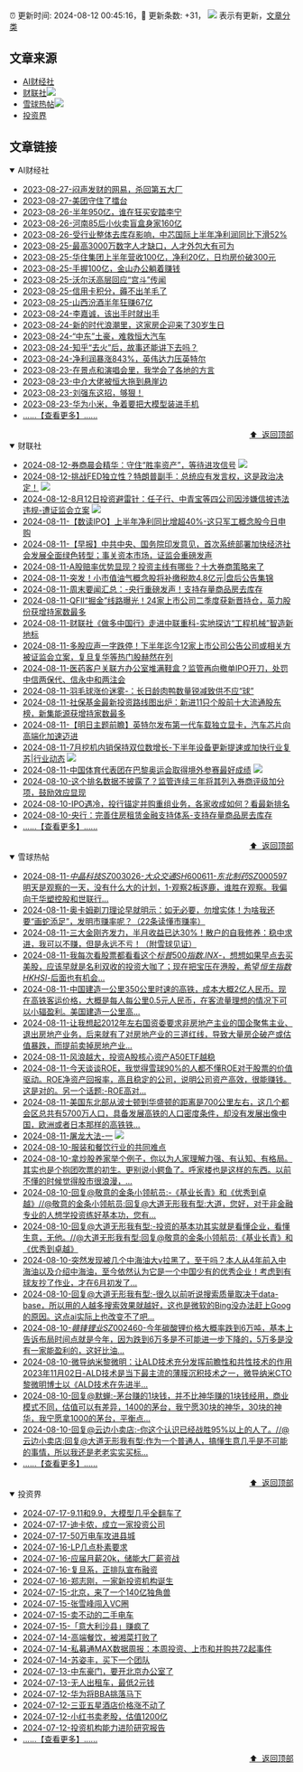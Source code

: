 ##

:alarm_clock: 更新时间: 2024-08-12 00:45:16，:rocket: 更新条数: +31， ![](/assets/dot.png) 表示有更新，[文章分类](/TAGS.md)

## 文章来源

- [AI财经社](#ai财经社)  
- [财联社](#财联社)![](/assets/dot.png)   
- [雪球热帖](#雪球热帖)![](/assets/dot.png)   
- [投资界](#投资界)  

## 文章链接

<details open>
<summary id="ai财经社">
 AI财经社
</summary>


- [2023-08-27-闷声发财的网易，杀回第五大厂](https://www.aicaijing.com.cn/article/18610)  
- [2023-08-27-美团守住了擂台](https://www.aicaijing.com.cn/article/18611)  
- [2023-08-26-半年950亿，谁在狂买安踏李宁](https://www.aicaijing.com.cn/article/18607)  
- [2023-08-26-河南85后小伙卖盲盒身家160亿](https://www.aicaijing.com.cn/article/18608)  
- [2023-08-26-受行业整体去库存影响，中芯国际上半年净利润同比下滑52%](https://www.aicaijing.com.cn/article/18609)  
- [2023-08-25-最高3000万数字人才缺口，人才外包大有可为](https://www.aicaijing.com.cn/article/18601)  
- [2023-08-25-华住集团上半年营收100亿，净利20亿，日均房价破300元](https://www.aicaijing.com.cn/article/18602)  
- [2023-08-25-手握100亿，金山办公躺着赚钱](https://www.aicaijing.com.cn/article/18603)  
- [2023-08-25-沃尔沃高层回应“宫斗”传闻](https://www.aicaijing.com.cn/article/18604)  
- [2023-08-25-信用卡积分，薅不出羊毛了](https://www.aicaijing.com.cn/article/18605)  
- [2023-08-25-山西汾酒半年狂赚67亿](https://www.aicaijing.com.cn/article/18606)  
- [2023-08-24-李嘉诚，该出手时就出手](https://www.aicaijing.com.cn/article/18596)  
- [2023-08-24-新的时代浪潮里，这家房企迎来了30岁生日](https://www.aicaijing.com.cn/article/18597)  
- [2023-08-24-“中东”土豪，难救恒大汽车](https://www.aicaijing.com.cn/article/18598)  
- [2023-08-24-知乎“去火”后，故事还能讲下去吗？](https://www.aicaijing.com.cn/article/18599)  
- [2023-08-24-净利润暴涨843%，英伟达力压英特尔](https://www.aicaijing.com.cn/article/18600)  
- [2023-08-23-在景点和演唱会里，我学会了各地的方言](https://www.aicaijing.com.cn/article/18591)  
- [2023-08-23-中介大佬被恒大拖到悬崖边](https://www.aicaijing.com.cn/article/18592)  
- [2023-08-23-刘强东这招，够狠！](https://www.aicaijing.com.cn/article/18593)  
- [2023-08-23-华为小米，争着要把大模型装进手机](https://www.aicaijing.com.cn/article/18594)  
- [......【查看更多】......](/details/AI财经社.md)

<div align="right"><a href="#文章来源">⬆ &nbsp;返回顶部</a></div>
</details>

<details open>
<summary id="财联社">
 财联社
</summary>


- [2024-08-12-券商晨会精华：守住“胜率资产”，等待进攻信号](https://www.cls.cn/detail/1760788) ![](/assets/new.png)  
- [2024-08-12-挑战FED独立性？特朗普副手：总统应有发言权，这是政治决定！](https://www.cls.cn/detail/1760786) ![](/assets/new.png)  
- [2024-08-12-8月12日投资避雷针：任子行、中青宝等四公司因涉嫌信披违法违规-遭证监会立案](https://www.cls.cn/detail/1760802) ![](/assets/new.png)  
- [2024-08-11-【数读IPO】上半年净利同比增超40%-这只军工概念股今日申购](https://www.cls.cn/detail/1760754)  
- [2024-08-11-【早报】中共中央、国务院印发意见，首次系统部署加快经济社会发展全面绿色转型；事关资本市场，证监会重磅发声](https://www.cls.cn/detail/1760758)  
- [2024-08-11-A股赔率优势显现？投资主线有哪些？十大券商策略来了](https://www.cls.cn/detail/1760662)  
- [2024-08-11-突发！小市值油气概念股将补缴税款4.8亿元|盘后公告集锦](https://www.cls.cn/detail/1760619)  
- [2024-08-11-周末要闻汇总：-央行重磅发声！支持存量商品房去库存](https://www.cls.cn/detail/1760534)  
- [2024-08-11-QFII“掘金”线路曝光！24家上市公司二季度获新晋持仓，英力股份获增持家数最多](https://www.cls.cn/detail/1760524)  
- [2024-08-11-财联社《做多中国行》走进中联重科-实地探访“工程机械”智造新地标](https://www.cls.cn/detail/1760252)  
- [2024-08-11-多股应声一字跌停！下半年迄今12家上市公司公告公司或相关方被证监会立案，复旦复华等热门股赫然在列](https://www.cls.cn/detail/1760450)  
- [2024-08-11-医药客户关联方办公室堆满鞋盒？监管再向撤单IPO开刀，处罚中信两保代、信永中和两注会](https://www.cls.cn/detail/1760532)  
- [2024-08-11-羽毛球涨价迷雾-：长日龄肉鸭数量锐减致供不应“球”](https://www.cls.cn/detail/1760580)  
- [2024-08-11-社保基金最新投资路线图出炉：新进11只个股前十大流通股东榜，新集能源获增持家数最多](https://www.cls.cn/detail/1760577)  
- [2024-08-11-【明日主题前瞻】英特尔发布第一代车载独立显卡，汽车芯片向高端化加速迈进](https://www.cls.cn/detail/1760600)  
- [2024-08-11-7月挖机内销保持双位数增长-下半年设备更新提速或加快行业复苏|行业动态](https://www.cls.cn/detail/1760705) ![](/assets/new.png)  
- [2024-08-11-中国体育代表团在巴黎奥运会取得境外参赛最好成绩](https://www.cls.cn/detail/1760757) ![](/assets/new.png)  
- [2024-08-10-这个排名数据不披露了？监管连续三年将其列入券商评级加分项，鼓励效应显现](https://www.cls.cn/detail/1760309)  
- [2024-08-10-IPO遇冷，投行锚定并购重组业务，各家收成如何？看最新排名](https://www.cls.cn/detail/1760205)  
- [2024-08-10-央行：完善住房租赁金融支持体系-支持存量商品房去库存](https://www.cls.cn/detail/1757908)  
- [......【查看更多】......](/details/财联社.md)

<div align="right"><a href="#文章来源">⬆ &nbsp;返回顶部</a></div>
</details>

<details open>
<summary id="雪球热帖">
 雪球热帖
</summary>


- [2024-08-11-$中晶科技SZ003026$-$大众交通SH600611$-$东北制药SZ000597$明天是观察的一天，没有什么大的计划，1-观察2板逐鹿，谁胜在观察。我偏向于华塑控股和世联行...](https://xueqiu.com/8471420209/300661200)  
- [2024-08-11-奥卡姆剃刀理论早就明示：如无必要，勿增实体！为啥我还要“画蛇添足”，发明市赚率呢？（22条读懂市赚率）](https://xueqiu.com/9363345092/300658137)  
- [2024-08-11-三大金刚齐发力，半月收益已达30%！散户的自我修养：稳中求进，我可以不赚，但是永远不亏！（附雪球见证）](https://xueqiu.com/4512127783/300655529)  
- [2024-08-11-我每次看股票都看看这个$标普500指数.INX$-，想想如果早点去买美股，应该早就是名利双收的投资大咖了；现在把宝压在港股，希望$恒生指数HKHSI$-后面也有机会...](https://xueqiu.com/2695845628/300647938)  
- [2024-08-11-中国建造一公里350公里时速的高铁，成本大概2亿人民币。现在高铁客运价格，大概是每人每公里0.5元人民币，在客流量理想的情况下可以小辐盈利。美国建造一公里高...](https://xueqiu.com/1955602780/300639719)  
- [2024-08-11-让我想起2012年左右国资委要求非房地产主业的国企聚焦主业、退出房地产业务，后来就有了对房地产业的三道红线，导致大量房企破产或估值暴跌，而提前卖掉房地产业...](https://xueqiu.com/3167081651/300630291)  
- [2024-08-11-风浪越大，投资A股核心资产A50ETF越稳](https://xueqiu.com/9600110938/300629902)  
- [2024-08-11-今天谈谈ROE，我觉得雪球90%的人都不懂ROE对于股票的价值驱动。ROE净资产回报率，高且稳定的公司，说明公司资产高效，很能赚钱。这是对的。另一个话题:-ROE高对...](https://xueqiu.com/6340108395/300629185)  
- [2024-08-11-美国东北部从波士顿到华盛顿的距离是700公里左右，这几个都会区总共有5700万人口，具备发展高铁的人口密度条件，却没有发展出像中国，欧洲或者日本那样的高铁铁...](https://xueqiu.com/8056783660/300638250)  
- [2024-08-11-屠龙大法-一](https://xueqiu.com/8471420209/300665697) ![](/assets/new.png)  
- [2024-08-10-服装和餐饮行业的共同难点](https://xueqiu.com/1340904670/300588239)  
- [2024-08-10-拿炒股养家举个例子，你以为人家理解力强、有认知、有格局。其实也是个抱团吹票的初生。更别说小鳄鱼了。呼家楼也是这样的东西。以前不懂的时候觉得股市很浪漫，...](https://xueqiu.com/9667446135/300600808)  
- [2024-08-10-回复@敬意的金条小领航员:-《基业长青》和《优秀到卓越》//@敬意的金条小领航员:回复@大道无形我有型:大道，您好，对于非金融专业的人想学投资练好基本功，您有...](https://xueqiu.com/1247347556/300604787)  
- [2024-08-10-回复@大道无形我有型:-投资的基本功其实就是看懂企业，看懂生意，无他。//@大道无形我有型:回复@敬意的金条小领航员:《基业长青》和《优秀到卓越》](https://xueqiu.com/1247347556/300605840)  
- [2024-08-10-突然发现被几个中海油大v拉黑了，至于吗？本人从4年前入中海油以及介绍中海油，至今依然认为它是一个中国少有的优秀企业！考虑到有球友抄了作业，才在6月初发了...](https://xueqiu.com/1095402045/300609474)  
- [2024-08-10-回复@大道无形我有型:-很久以前听说搜索质量取决于data-base，所以用的人越多搜索效果就越好，这也是微软的Bing没办法赶上Goog的原因。这点ai实际上也改变不了吧...](https://xueqiu.com/1247347556/300612546)  
- [2024-08-10-$赣锋锂业SZ002460$-今年碳酸锂价格大概率跌到6万吨，基本上告诉布局时间点就是今年，因为跌到6万多是不可能进一步下降的，5万多是没有一家能盈利的，这好比油...](https://xueqiu.com/1505944393/300586322)  
- [2024-08-10-微导纳米黎微明：让ALD技术充分发挥前瞻性和共性技术的作用2023年11月02日-ALD技术是当下最主流的薄膜沉积技术之一，微导纳米CTO黎微明博士以《ALD技术在先进半...](https://xueqiu.com/1678663536/300594318)  
- [2024-08-10-回复@默蝉:-茅台赚的1块钱，并不比神华赚的1块钱经用，商业模式不同，估值可以有差异，1400的茅台，我宁愿30块的神华，30块的神华，我宁愿拿1000的茅台，平衡点...](https://xueqiu.com/8790885129/300602168)  
- [2024-08-10-回复@云边小卖店:-你这个认识已经战胜95%以上的人了。//@云边小卖店:回复@大道无形我有型:作为一个普通人，搞懂生意几乎是不可能的事情，所以我还是老老实实买标...](https://xueqiu.com/1247347556/300625022)  
- [......【查看更多】......](/details/雪球热帖.md)

<div align="right"><a href="#文章来源">⬆ &nbsp;返回顶部</a></div>
</details>

<details open>
<summary id="投资界">
 投资界
</summary>


- [2024-07-17-9.11和9.9，大模型几乎全翻车了](https://posts.careerengine.us/p/6697778c44726b29bffa3a09)  
- [2024-07-17-迪卡侬，成立一家投资公司](https://posts.careerengine.us/p/6697778c44726b29bffa3a01)  
- [2024-07-17-50万电车攻进县城](https://posts.careerengine.us/p/6697779c831e1d29eea44253)  
- [2024-07-16-LP几点朴素要求](https://posts.careerengine.us/p/669636a8720ed522248054dc)  
- [2024-07-16-应届月薪20k，储能大厂薪资战](https://posts.careerengine.us/p/669636a8720ed522248054d4)  
- [2024-07-16-复旦系，正排队宣布融资](https://posts.careerengine.us/p/66963699cb38e136a496986c)  
- [2024-07-16-郑志刚，一家新投资机构诞生](https://posts.careerengine.us/p/66963699cb38e136a4969874)  
- [2024-07-15-北京，来了一个140亿独角兽](https://posts.careerengine.us/p/6694db59a0c3ac562b61f9af)  
- [2024-07-15-张雪峰闯入VC圈](https://posts.careerengine.us/p/6694db59a0c3ac562b61f9b7)  
- [2024-07-15-卖不动的二手电车](https://posts.careerengine.us/p/6694db6836b2f1565d9b541a)  
- [2024-07-15-「意大利沙县」赚疯了](https://posts.careerengine.us/p/6694db6836b2f1565d9b5422)  
- [2024-07-14-高端餐饮，被湘菜打败了](https://posts.careerengine.us/p/6693862333c6e710d0bf9dc4)  
- [2024-07-14-私募通MAX数据周报：本周投资、上市和并购共72起事件](https://posts.careerengine.us/p/6693862333c6e710d0bf9dcc)  
- [2024-07-14-苏姿丰，买下一个团队](https://posts.careerengine.us/p/6693861481427510b2b9c123)  
- [2024-07-13-中东豪门，要开北京办公室了](https://posts.careerengine.us/p/66922794a876f80d113b51fe)  
- [2024-07-13-无人出租车，最低2元钱](https://posts.careerengine.us/p/669227b82202ae0dfac5d713)  
- [2024-07-12-华为将BBA挑落马下](https://posts.careerengine.us/p/6690a6c68082df14ead7eaac)  
- [2024-07-12-三亚五星酒店价格涨不动了](https://posts.careerengine.us/p/6690a6c68082df14ead7eaa4)  
- [2024-07-12-小红书卖老股，估值1200亿](https://posts.careerengine.us/p/6690a6b756b00014bcc00e8f)  
- [2024-07-12-投资机构能力进阶研究报告](https://posts.careerengine.us/p/6690a6b756b00014bcc00e87)  
- [......【查看更多】......](/details/投资界.md)

<div align="right"><a href="#文章来源">⬆ &nbsp;返回顶部</a></div>
</details>
